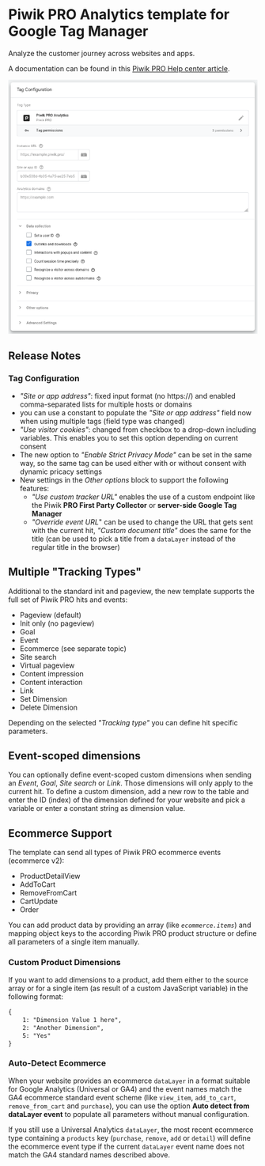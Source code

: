 # Piwik PRO Analytics template for Google Tag Manager

Analyze the customer journey across websites and apps.

A documentation can be found in this [Piwik PRO Help center article](https://help.piwik.pro/support/getting-started/google-tag-manager-install-a-tracking-code/).

![screenshot](template.png)

## Release Notes

### Tag Configuration 
- *"Site or app address"*: fixed input format (no https://) and enabled comma-separated lists for multiple hosts or domains
- you can use a constant to populate the *"Site or app address"* field now when using multiple tags (field type was changed)
- *"Use visitor cookies"*: changed from checkbox to a drop-down including variables. This enables you to set this option depending on current consent
- The new option to *"Enable Strict Privacy Mode"* can be set in the same way, so the same tag can be used either with or without consent with dynamic pricacy settings
- New settings in the *Other options* block to support the following features:
  - *"Use custom tracker URL"* enables the use of a custom endpoint like the Piwik **PRO First Party Collector** or **server-side Google Tag Manager**
  - *"Override event URL*" can be used to change the URL that gets sent with the current hit, *"Custom document title"* does the same for the title (can be used to pick a title from a `dataLayer` instead of the regular title in the browser)  

## Multiple "Tracking Types"
Additional to the standard init and pageview, the new template supports the full set of Piwik PRO hits and events:

- Pageview (default)
- Init only (no pageview)
- Goal
- Event
- Ecommerce (see separate topic)
- Site search
- Virtual pageview
- Content impression
- Content interaction
- Link
- Set Dimension
- Delete Dimension

Depending on the selected *"Tracking type"* you can define hit specific parameters.

## Event-scoped dimensions
You can optionally define event-scoped custom dimensions when sending an *Event*, *Goal*, *Site search* or *Link*. Those dimensions will only apply to the current hit. To define a custom dimension, add a new row to the table and enter the ID (index) of the dimension defined for your website and pick a variable or enter a constant string as dimension value.  

## Ecommerce Support
The template can send all types of Piwik PRO ecommerce events (ecommerce v2): 

- ProductDetailView
- AddToCart
- RemoveFromCart
- CartUpdate
- Order

You can add product data by providing an array (like *`ecommerce.items`*) and mapping object keys to the according Piwik PRO product structure or define all parameters of a single item manually. 

### Custom Product Dimensions
If you want to add dimensions to a product, add them either to the source array or for a single item (as result of a custom JavaScript variable) in the following format: 

```
{
    1: "Dimension Value 1 here",
    2: "Another Dimension",
    5: "Yes"
}
```
### Auto-Detect Ecommerce
When your website provides an ecommerce `dataLayer` in a format suitable for Google Analytics (Universal or GA4) and the event names match the GA4 ecommerce standard event scheme (like `view_item`, `add_to_cart`, `remove_from_cart` and `purchase`), you can use the option **Auto detect from dataLayer event** to populate all parameters without manual configuration. 

If you still use a Universal Analytics `dataLayer`, the most recent ecommerce type containing a `products` key (`purchase`, `remove`, `add` or `detail`) will define the ecommerce event type if the current `dataLayer` event name does not match the GA4 standard names described above.  